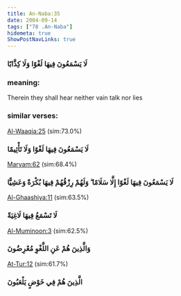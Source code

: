 ```yaml
---
title: An-Naba:35
date: 2004-09-14
tags: ["78 .An-Naba"]
hidemeta: true 
ShowPostNavLinks: true 
---
```

### لَا يَسْمَعُونَ فِيهَا لَغْوًا وَلَا كِذَّابًا
### meaning: 
Therein they shall hear neither vain talk nor lies
### similar verses: 

[Al-Waaqia:25](/56/25) (sim:73.0%)

### لَا يَسْمَعُونَ فِيهَا لَغْوًا وَلَا تَأْثِيمًا

[Maryam:62](/19/62) (sim:68.4%)

### لَا يَسْمَعُونَ فِيهَا لَغْوًا إِلَّا سَلَامًا ۖ وَلَهُمْ رِزْقُهُمْ فِيهَا بُكْرَةً وَعَشِيًّا

[Al-Ghaashiya:11](/88/11) (sim:63.5%)

### لَا تَسْمَعُ فِيهَا لَاغِيَةً

[Al-Muminoon:3](/23/3) (sim:62.5%)

### وَالَّذِينَ هُمْ عَنِ اللَّغْوِ مُعْرِضُونَ

[At-Tur:12](/52/12) (sim:61.7%)

### الَّذِينَ هُمْ فِي خَوْضٍ يَلْعَبُونَ
